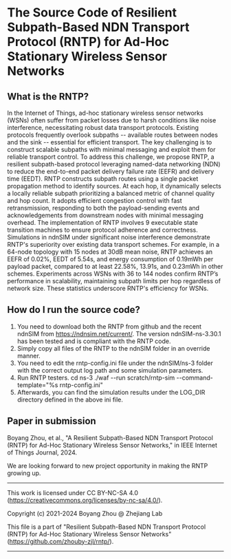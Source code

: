 # The Source Code of Resilient Subpath-Based NDN Transport Protocol (RNTP) for Ad-Hoc Stationary Wireless Sensor Networks

## What is the RNTP?
In the Internet of Things, ad-hoc stationary wireless sensor networks (WSNs) often suffer from packet losses due to harsh conditions like noise interference, necessitating robust data transport protocols. Existing protocols frequently overlook subpaths -- available routes between nodes and the sink -- essential for efficient transport. The key challenging is to construct scalable subpaths with minimal messaging and exploit them for reliable transport control. To address this challenge, we propose RNTP, a resilient subpath-based protocol leveraging named-data networking (NDN) to reduce the end-to-end packet delivery failure rate (EEFR) and delivery time (EEDT). RNTP constructs subpath routes using a single packet propagation method to identify sources. At each hop, it dynamically selects a locally reliable subpath prioritizing a balanced metric of channel quality and hop count. It adopts efficient congestion control with fast retransmission, responding to both the payload-sending events and acknowledgements from downstream nodes with minimal messaging overhead. The implementation of RNTP involves 9 executable state transition machines to ensure protocol adherence and correctness. Simulations in ndnSIM under significant noise interference demonstrate RNTP's superiority over existing data transport schemes. For example, in a 64-node topology with 15 nodes at 30dB mean noise, RNTP achieves an EEFR of 0.02%, EEDT of 5.54s, and energy consumption of 0.19mWh per payload packet, compared to at least 22.58%, 13.91s, and 0.23mWh in other schemes. Experiments across WSNs with 36 to 144 nodes confirm RNTP’s performance in scalability, maintaining subpath limits per hop regardless of network size. These statistics underscore RNTP's efficiency for WSNs.

## How do I run the source code?
1. You need to download both the RNTP from github and the recent ndnSIM from https://ndnsim.net/current/. The version ndnSIM-ns-3.30.1 has been tested and is compliant with the RNTP code.
2. Simply copy all files of the RNTP to the ndnSIM folder in an override manner. 
3. You need to edit the rntp-config.ini file under the ndnSIM/ns-3 folder with the correct output log path and some simulation parameters. 
4. Run RNTP testers. 
cd ns-3
./waf --run scratch/rntp-sim --command-template="%s rntp-config.ini"
5. Afterwards, you can find the simulation results under the LOG_DIR directory defined in the above ini file.

 ## Paper in submission
Boyang Zhou, et al., "A Resilient Subpath-Based NDN Transport Protocol (RNTP) for Ad-Hoc Stationary Wireless Sensor Networks," in IEEE Internet of Things Journal, 2024.
 
We are looking forward to new project opportunity in making the RNTP growing up. 

 *********************************************************************************
This work is licensed under CC BY-NC-SA 4.0
(https://creativecommons.org/licenses/by-nc-sa/4.0/).

Copyright (c) 2021-2024 Boyang Zhou @ Zhejiang Lab

This file is a part of "Resilient Subpath-Based NDN Transport Protocol (RNTP) for Ad-Hoc Stationary Wireless Sensor Networks"
(https://github.com/zhouby-zjl/rntp/).

 **********************************************************************************
